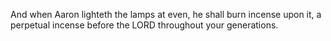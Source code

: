 And when Aaron lighteth the lamps at even, he shall burn incense upon it, a perpetual incense before the LORD throughout your generations.
